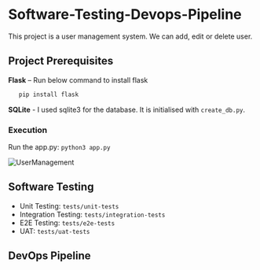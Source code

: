 # Software-Testing-Devops-Pipeline
This project is a user management system. We can add, edit or delete user. 

## Project Prerequisites
**Flask** –  Run below command to install flask
```bash
   pip install flask
```
**SQLite** - I used sqlite3 for the database. It is initialised with ```create_db.py```.

### Execution
Run the app.py: ```python3 app.py```

![UserManagement](https://user-images.githubusercontent.com/62619786/170845284-88b5e22a-8421-4c35-b6d9-1fefb14940e0.gif)

## Software Testing
- Unit Testing: ``` tests/unit-tests  ```
- Integration Testing: ``` tests/integration-tests  ```
- E2E Testing: ``` tests/e2e-tests  ```
- UAT: ``` tests/uat-tests  ```

## DevOps Pipeline


